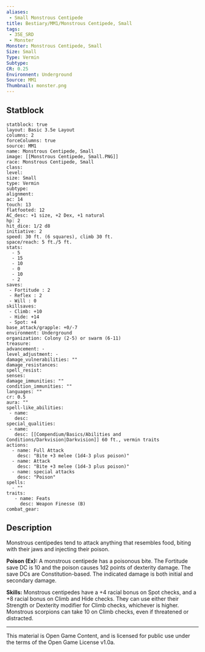 ```yaml
---
aliases:
 - Small Monstrous Centipede
title: Bestiary/MM1/Monstrous Centipede, Small
tags: 
 - 35E_SRD
 - Monster
Monster: Monstrous Centipede, Small
Size: Small
Type: Vermin
Subtype: 
CR: 0.25
Environnent: Underground
Source: MM1
Thumbnail: monster.png
---
```


## Statblock

```statblock
statblock: true
layout: Basic 3.5e Layout
columns: 2
forceColumns: true
source: MM1 
name: Monstrous Centipede, Small
image: [[Monstrous Centipede, Small.PNG]]
race: Monstrous Centipede, Small
class: 
level: 
size: Small
type: Vermin
subtype: 
alignment: 
ac: 14
touch: 13
flatfooted: 12
AC_desc: +1 size, +2 Dex, +1 natural
hp: 2
hit_dice: 1/2 d8
initiative: 2
speed: 30 ft. (6 squares), climb 30 ft.
space/reach: 5 ft./5 ft.
stats:
  - 5
  - 15
  - 10
  - 0
  - 10
  - 2
saves:
 - Fortitude : 2
 - Reflex : 2
 - Will : 0
skillsaves:
 - Climb: +10
 - Hide: +14
 - Spot: +4
base_attack/grapple: +0/-7
environment: Underground
organization: Colony (2-5) or swarm (6-11)
treasure: 
advancement: -
level_adjustment: -
damage_vulnerabilities: ""
damage_resistances: 
spell_resist: 
senses: 
damage_immunities: ""
condition_immunities: ""
languages: ""
cr: 0.5
aura: ""
spell-like_abilities:
 - name: 
   desc: 
special_qualities:
 - name:
   desc: [[Compendium/Basics/Abilities and Conditions/Darkvision|Darkvision]] 60 ft., vermin traits
actions:
  - name: Full Attack
    desc: "Bite +3 melee (1d4-3 plus poison)"
  - name: Attack
    desc: "Bite +3 melee (1d4-3 plus poison)"
  - name: special attacks
    desc: "Poison"
spells:
  - ""
traits:
   - name: Feats
     desc: Weapon Finesse (B)
combat_gear:  
```

## Description



Monstrous centipedes tend to attack anything that resembles food, biting with their jaws and injecting their poison.


**Poison (Ex):** A monstrous centipede has a poisonous bite. The Fortitude save DC is 10 and the poison causes 1d2 points of dexterity damage. The save DCs are Constitution-based. The indicated damage is both initial and secondary damage.


**Skills:** Monstrous centipedes have a +4 racial bonus on Spot checks, and a +8 racial bonus on Climb and Hide checks. They can use either their Strength or Dexterity modifier for Climb checks, whichever is higher. Monstrous scorpions can take 10 on Climb checks, even if threatened or distracted.

---

This material is Open Game Content, and is licensed for public use under the terms of the Open Game License v1.0a.
